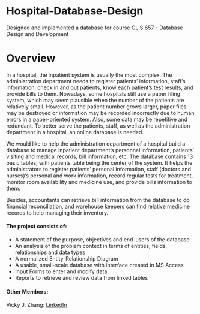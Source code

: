 # Hospital-Database-Design
Designed and implemented a database for course GLIS 657 - Database Design and Development

# Overview

In a hospital, the inpatient system is usually the most complex. The administration department needs to register patients’ information, staff’s information, check in and out patients, know each patient’s test results, and provide bills to them. Nowadays, some hospitals still use a paper filing system, which may seem plausible when the number of the patients are relatively small. However, as the patient number grows larger, paper files may be destroyed or information may be recorded incorrectly due to human errors in a paper-oriented system. Also, some data may be repetitive and redundant. To better serve the patients, staff, as well as the administration department in a hospital, an online database is needed.

We would like to help the administration department of a hospital build a database to manage inpatient department’s personnel information, patients’ visiting and medical records, bill information, etc. The database contains 13 basic tables, with patients table being the center of the system. It helps the administrators to register patients’ personal information, staff (doctors and nurses)’s personal and work information, record regular tests for treatment, monitor room availability and medicine use, and provide bills information to them.

Besides, accountants can retrieve bill information from the database to do financial reconciliation, and warehouse keepers can find relative medicine records to help managing their inventory.

#### The project consists of:
* A statement of the purpose, objectives and end-users of the database
* An analysis of the problem context in terms of entities, fields, relationships and data types
* A normalized Entity-Relationship Diagram
* A usable, small-scale database with interface created in MS Access
* Input Forms to enter and modify data
* Reports to retrieve and review data from linked tables

#### Other Members:
Vicky J. Zhang: [LinkedIn](https://www.linkedin.com/in/vicky-j-zhang-27a942148/)
